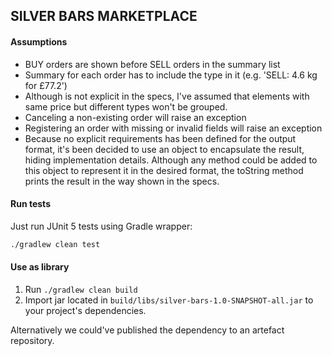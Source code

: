 ## SILVER BARS MARKETPLACE

#### Assumptions

* BUY orders are shown before SELL orders in the summary list
* Summary for each order has to include the type in it (e.g. 'SELL: 4.6 kg for £77.2')
* Although is not explicit in the specs, I've assumed that elements with same price but different types won't be grouped.
* Canceling a non-existing order will raise an exception
* Registering an order with missing or invalid fields will raise an exception
* Because no explicit requirements has been defined for the output format, it's been decided to use an object to encapsulate
the result, hiding implementation details. Although any method could be added to this object to represent it in the desired format, 
the toString method prints the result in the way shown in the specs.


#### Run tests

Just run JUnit 5 tests using Gradle wrapper:

```bash
./gradlew clean test
```

#### Use as library

1. Run `./gradlew clean build`
1. Import jar located in `build/libs/silver-bars-1.0-SNAPSHOT-all.jar` to your project's dependencies.

Alternatively we could've published the dependency to an artefact repository.



